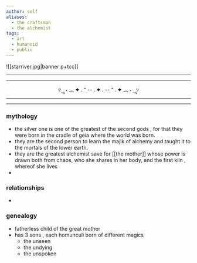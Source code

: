 ```yaml
---
author: self
aliases:
  - the craftsman
  - the alchemist
tags:
  - art
  - humanoid
  - public
---
```


![[starriver.jpg|banner p+tcc]]

---
---
<p style="text-align:center;"> ୧‿̩͙ ˖  ︵   ✦ .  ⁺  -- . ✦ . --  ⁺  . ✦  ︵  ˖ ‿̩͙୨ </p>

---
---

### mythology 
- the silver one is one of the greatest of the second gods , for that they were born in the cradle of geia where the world was born. 
- they are the second person to learn the majik of alchemy and taught it to the mortals of the lower earth.
- they are the greatest alchemist save for [[the mother]] whose power is drawn both from chaos, who she shares in her body,  and the first kiln , whereof she lives  
- 

### relationships 
- 
### genealogy

- fatherless child of the great mother 
- has 3 sons , each homunculi born of different magics 
	- the unseen
	- the  undying
	- the unspoken
